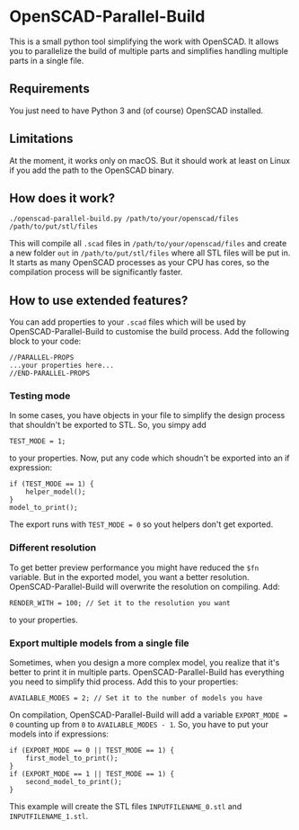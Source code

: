 # OpenSCAD-Parallel-Build

This is a small python tool simplifying the work with OpenSCAD. It allows you to parallelize the build of multiple parts and simplifies handling multiple parts in a single file.

## Requirements
You just need to have Python 3 and (of course) OpenSCAD installed.

## Limitations
At the moment, it works only on macOS. But it should work at least on Linux if you add the path to the OpenSCAD binary.

## How does it work?
```
./openscad-parallel-build.py /path/to/your/openscad/files /path/to/put/stl/files
```
This will compile all `.scad` files in `/path/to/your/openscad/files` and create a new folder `out` in `/path/to/put/stl/files` where all STL files will be put in.
It starts as many OpenSCAD processes as your CPU has cores, so the compilation process will be significantly faster.

## How to use extended features?
You can add properties to your `.scad` files which will be used by OpenSCAD-Parallel-Build to customise the build process. Add the following block to your code:
```openscad
//PARALLEL-PROPS
...your properties here...
//END-PARALLEL-PROPS
```

### Testing mode
In some cases, you have objects in your file to simplify the design process that shouldn't be exported to STL. So, you simpy add
```openscad
TEST_MODE = 1;
```
to your properties. Now, put any code which shoudn't be exported into an if expression:
```openscad
if (TEST_MODE == 1) {
    helper_model();
}
model_to_print();
```
The export runs with `TEST_MODE = 0` so yout helpers don't get exported.

### Different resolution
To get better preview performance you might have reduced the `$fn` variable. But in the exported model, you want a better resolution. OpenSCAD-Parallel-Build will overwrite the resolution on compiling. Add:
```openscad
RENDER_WITH = 100; // Set it to the resolution you want
```
to your properties.

### Export multiple models from a single file
Sometimes, when you design a more complex model, you realize that it's better to print it in multiple parts. OpenSCAD-Parallel-Build has everything you need to simplify thid process. Add this to your properties:
```openscad
AVAILABLE_MODES = 2; // Set it to the number of models you have
```
On compilation, OpenSCAD-Parallel-Build will add a variable `EXPORT_MODE = 0` counting up from `0` to `AVAILABLE_MODES - 1`. So, you have to put your models into if expressions:
```openscad
if (EXPORT_MODE == 0 || TEST_MODE == 1) {
    first_model_to_print();
}
if (EXPORT_MODE == 1 || TEST_MODE == 1) {
    second_model_to_print();
}
```
This example will create the STL files `INPUTFILENAME_0.stl` and `INPUTFILENAME_1.stl`.
